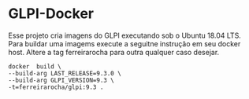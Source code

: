 # GLPI-Docker

Esse  projeto cria imagens do GLPI   executando sob o  Ubuntu 18.04 LTS.
Para  buildar uma imagems execute a seguitne instrução em seu docker  host.
Altere a tag  ferreirarocha para outra qualquer caso  desejar.


```
docker  build \
--build-arg LAST_RELEASE=9.3.0 \
--build-arg GLPI_VERSION=9.3 \
-t=ferreirarocha/glpi:9.3 .
```

